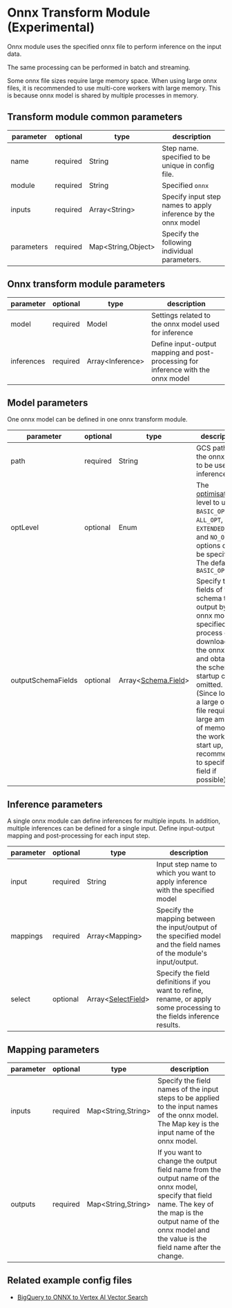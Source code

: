 # Onnx Transform Module (Experimental)

Onnx module uses the specified onnx file to perform inference on the input data.

The same processing can be performed in batch and streaming.

Some onnx file sizes require large memory space. When using large onnx files, it is recommended to use multi-core workers with large memory. This is because onnx model is shared by multiple processes in memory.

## Transform module common parameters

| parameter  | optional | type                | description                                                   |
|------------|----------|---------------------|---------------------------------------------------------------|
| name       | required | String              | Step name. specified to be unique in config file.             |
| module     | required | String              | Specified `onnx`                                              |
| inputs     | required | Array<String\>      | Specify input step names to apply inference by the onnx model |
| parameters | required | Map<String,Object\> | Specify the following individual parameters.                  |

## Onnx transform module parameters

| parameter   | optional | type              | description                                                                       |
|-------------|----------|-------------------|-----------------------------------------------------------------------------------|
| model       | required | Model             | Settings related to the onnx model used for inference                             |
| inferences  | required | Array<Inference\> | Define input-output mapping and post-processing for inference with the onnx model |

## Model parameters

One onnx model can be defined in one onnx transform module.

| parameter          | optional | type                                        | description                                                                                                                                                                                                                                                                                                                     |
|--------------------|----------|---------------------------------------------|---------------------------------------------------------------------------------------------------------------------------------------------------------------------------------------------------------------------------------------------------------------------------------------------------------------------------------|
| path               | required | String                                      | GCS path of the onnx file to be used for inference                                                                                                                                                                                                                                                                              |
| optLevel           | optional | Enum                                        | The [optimisation](https://onnxruntime.ai/docs/performance/model-optimizations/graph-optimizations.html) level to use. `BASIC_OPT`, `ALL_OPT`, `EXTENDED_OPT`, and `NO_OPT` options can be specified. The default is `BASIC_OP`                                                                                                 |
| outputSchemaFields | optional | Array<[Schema.Field](../source/SCHEMA.md)\> | Specify the fields of the schema to be output by the onnx model. If specified, the process of downloading the onnx file and obtaining the schema at startup can be omitted. (Since loading a large onnx file requires a large amount of memory for the worker to start up, it is recommended to specify this field if possible) |

## Inference parameters

A single onnx module can define inferences for multiple inputs. In addition, multiple inferences can be defined for a single input.
Define input-output mapping and post-processing for each input step.

| parameter | optional | type                                       | description                                                                                                            |
|-----------|----------|--------------------------------------------|------------------------------------------------------------------------------------------------------------------------|
| input     | required | String                                     | Input step name to which you want to apply inference with the specified model                                          |
| mappings  | required | Array<Mapping\>                            | Specify the mapping between the input/output of the specified model and the field names of the module's input/output.  |
| select    | optional | Array<[SelectField](../common/select.md)\> | Specify the field definitions if you want to refine, rename, or apply some processing to the fields inference results. |

## Mapping parameters

| parameter | optional | type                | description                                                                                                                                                                                                            |
|-----------|----------|---------------------|------------------------------------------------------------------------------------------------------------------------------------------------------------------------------------------------------------------------|
| inputs    | required | Map<String,String\> | Specify the field names of the input steps to be applied to the input names of the onnx model. The Map key is the input name of the onnx model.                                                                        |
| outputs   | required | Map<String,String\> | If you want to change the output field name from the output name of the onnx model, specify that field name. The key of the map is the output name of the onnx model and the value is the field name after the change. |

## Related example config files

* [BigQuery to ONNX to Vertex AI Vector Search](../../../../examples/bigquery-to-onnx-to-vectorsearch.json)
